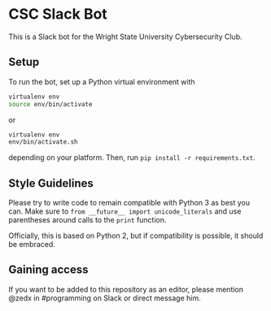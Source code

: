 CSC Slack Bot
=============
This is a Slack bot for the Wright State University Cybersecurity Club.

Setup
-----
To run the bot, set up a Python virtual environment with
```bash
virtualenv env
source env/bin/activate
```
or
```bash
virtualenv env
env/bin/activate.sh
```
depending on your platform.
Then, run `pip install -r requirements.txt`.

Style Guidelines
----------------
Please try to write code to remain compatible with Python 3 as best you can.
Make sure to `from __future__ import unicode_literals` and use parentheses
around calls to the `print` function.

Officially, this is based on Python 2, but if compatibility is possible, it
should be embraced.

Gaining access
--------------
If you want to be added to this repository as an editor, please mention @zedx
in #programming on Slack or direct message him.
